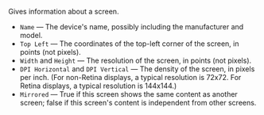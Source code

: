 Gives information about a screen.

   - `Name` — The device's name, possibly including the manufacturer and model.
   - `Top Left` — The coordinates of the top-left corner of the screen, in points (not pixels).
   - `Width` and `Height` — The resolution of the screen, in points (not pixels).
   - `DPI Horizontal` and `DPI Vertical` — The density of the screen, in pixels per inch.  (For non-Retina displays, a typical resolution is 72x72.  For Retina displays, a typical resolution is 144x144.)
   - `Mirrored` — True if this screen shows the same content as another screen; false if this screen's content is independent from other screens.
